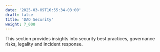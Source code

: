 ```yaml
---
date: '2025-03-09T16:55:34-03:00'
draft: false
title: 'DAO Security'
weight: 7_000
---
```


This section provides insights into security best practices, governance risks, legality and incident response.
